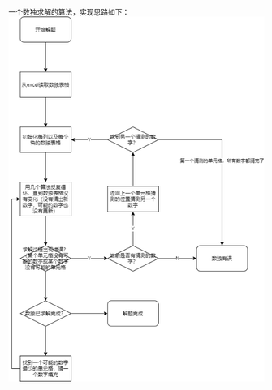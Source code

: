 一个数独求解的算法，实现思路如下：
![计算流程](https://github.com/jarrod01/shudu/blob/7503e4b47c59e16b835b188be638183dbdf29d8a/%E5%AE%9E%E7%8E%B0%E6%80%9D%E8%B7%AF.png)